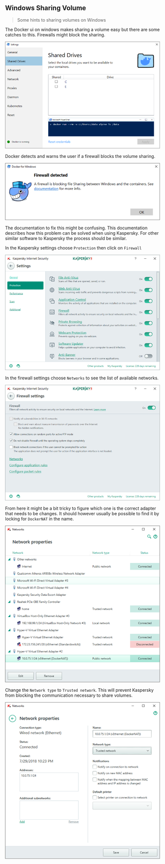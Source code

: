 ## Windows Sharing Volume

> Some hints to sharing volumes on Windows

The Docker ui on windows makes sharing a volume easy but there are some catches to this. Firewalls might block the sharing.

![](./shared_drive.png)

Docker detects and warns the user if a firewall blocks the volume sharing.

![](./firewall_block.png)

The documentation to fix this might be confusing. This documentation describes how this problem can be solved when using Kaspersky. For other similar software to Kaspersky the process should be similar.

In the Kaspersky settings choose `Protection` then click on `Firewall`

![](./kaspersky_part_1.png)

In the firewall settings choose `Networks` to see the list of available networks.

![](./kaspersky_part_2.png)

From here it might be a bit tricky to figure which one is the correct adapter that needs to be changes. It should however usually be possible to find it by locking for `DockerNAT` in the name.

![](./kaspersky_part_3.png)

Change the `Network type` to `Trusted network`. This will prevent Kaspersky from blocking the communication necessary to share volumes.

![](./kaspersky_part_4.png)
